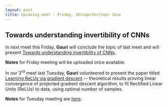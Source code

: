 ```yaml
---
layout: post
title: Upcoming meet - Friday, 16<sup>th</sup> June
---
```

## Towards understanding invertibility of CNNs
In next meet this Friday, **Gauri** will conclude the topic of last meet and will present [Towards understanding invertibility of CNNs](https://arxiv.org/pdf/1705.08664.pdf).

**Notes** for Friday meeting will be uploaded once available.

In our 3<sup>rd</sup> meet last Tuesday, **Gauri** volunteered to present the paper titled [Learning ReLUs via gradient descent](https://arxiv.org/pdf/1705.04591.pdf) -- theoretical results proving linear convergence of projected gradient descent algorithm, to fit Rectified Linear Units (ReLUs) to data, using optimal number of samples.

**Notes** for Tuesday meeting are [here](https://goo.gl/z7pJ56).

